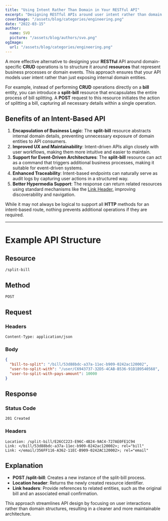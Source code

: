 ```yaml
---
title: "Using Intent Rather Than Domain in Your RESTful API"
excerpt: "Designing RESTful APIs around user intent rather than domain entities leads to a more intuitive and maintainable system. Instead of CRUD operations on a bill entity, an intent-based split-bill resource encapsulates the entire process. This approach improves UX, supports event-driven architectures, enhances traceability, and keeps business logic encapsulated, making APIs more effective and scalable."
coverImage: "/assets/blog/categories/engineering.png"
date: "2022-03-15"
author:
  name: SVO
  picture: "/assets/blog/authors/svo.png"
ogImage:
  url: "/assets/blog/categories/engineering.png"
---
```


A more effective alternative to designing your **RESTful** API around domain-specific **CRUD** operations is to structure it around **resources** that represent business processes or domain events. This approach ensures that your API models user intent rather than just exposing internal domain entities.

For example, instead of performing **CRUD** operations directly on a **bill** entity, you can introduce a **split-bill** resource that encapsulates the entire process of bill splitting. A **POST** request to this resource initiates the action of splitting a bill, capturing all necessary details within a single operation.

## Benefits of an Intent-Based API

1. **Encapsulation of Business Logic**: The **split-bill** resource abstracts internal domain details, preventing unnecessary exposure of domain entities to API consumers.
2. **Improved UX and Maintainability**: Intent-driven APIs align closely with user workflows, making them more intuitive and easier to maintain.
3. **Support for Event-Driven Architectures**: The **split-bill** resource can act as a command that triggers additional business processes, making it suitable for event-driven systems.
4. **Enhanced Traceability**: Intent-based endpoints can naturally serve as audit logs by capturing user actions in a structured way.
5. **Better Hypermedia Support**: The response can return related resources using standard mechanisms like the [Link Header](https://www.w3.org/wiki/LinkHeader), improving discoverability and navigation.

While it may not always be logical to support all **HTTP** methods for an intent-based route, nothing prevents additional operations if they are required.

---

# Example API Structure

## Resource

```
/split-bill
```

## Method

```
POST
```

## Request

### Headers

```
Content-Type: application/json
```

### Body

```json
{
  "bill-to-split": "/bill/53d88bdc-a37a-11ec-b909-0242ac120002",
  "user-to-split-with": "/user/C6943737-32D5-4CAB-B536-91D1B9540568",
  "user-to-split-with-pays-amount": 10000
}
```

## Response

### Status Code

```
201 Created
```

### Headers

```
Location: /split-bill/E26CC223-E96C-4B24-9AC4-727AE0FE1C94
Link: </bill/53d88bdc-a37a-11ec-b909-0242ac120002>; rel="bill"
Link: </email/356FF116-A362-11EC-B909-0242AC120002>; rel="email"
```

## Explanation

- **POST /split-bill**: Creates a new instance of the split-bill process.
- **Location header**: Returns the newly created resource identifier.
- **Link headers**: Provide references to related entities, such as the original bill and an associated email confirmation.

This approach streamlines API design by focusing on user interactions rather than domain structures, resulting in a cleaner and more maintainable architecture.
